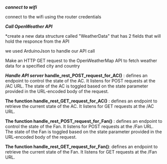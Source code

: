 ***connect to wifi***

connect to the wifi using the router credentials 


***Call OpenWeather API*** 

*create a new data structure called "WeatherData" that has 2 fields that will hold the responce from the API

we used ArduinoJson to handle our API call

Make an HTTP GET request to the OpenWeatherMap API to fetch weather data for a specified city and country




***Handle API server***
**handle_rest_POST_request_for_AC()** : defines an endpoint to control the state of the AC. It listens for POST requests at the /AC URL. The state of the AC is toggled based on the state parameter provided in the URL-encoded body of the request.

**The function handle_rest_GET_request_for_AC()** : defines an endpoint to retrieve the current state of the AC. It listens for GET requests at the /AC URL.

**The function handle_rest_POST_request_for_Fan()** : defines an endpoint to control the state of the Fan. It listens for POST requests at the /Fan URL. The state of the Fan is toggled based on the state parameter provided in the URL-encoded body of the request.

**The function handle_rest_GET_request_for_Fan()**: defines an endpoint to retrieve the current state of the Fan. It listens for GET requests at the /Fan URL.
